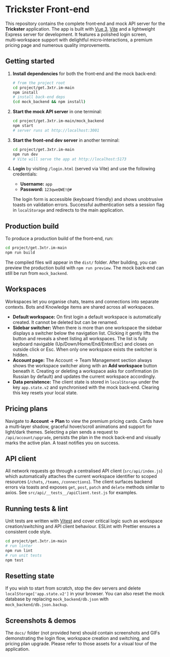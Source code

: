 # Trickster Front‑end

This repository contains the complete front‑end and mock API server for the **Trickster** application.  The app is built with [Vue 3](https://vuejs.org/), [Vite](https://vitejs.dev/) and a lightweight Express server for development.  It features a polished login screen, multi‑workspace support with delightful micro‑interactions, a premium pricing page and numerous quality improvements.

## Getting started

1. **Install dependencies** for both the front‑end and the mock back‑end:

   ```bash
   # from the project root
   cd project/get.3xtr.im-main
   npm install
   # install back‑end deps
   (cd mock_backend && npm install)
   ```

2. **Start the mock API server** in one terminal:

   ```bash
   cd project/get.3xtr.im-main/mock_backend
   npm start
   # server runs at http://localhost:3001
   ```

3. **Start the front‑end dev server** in another terminal:

   ```bash
   cd project/get.3xtr.im-main
   npm run dev
   # Vite will serve the app at http://localhost:5173
   ```

4. **Login** by visiting `/login.html` (served via Vite) and use the following credentials:

   - **Username:** `app`
   - **Password:** `123qweQWE!@#`

   The login form is accessible (keyboard friendly) and shows unobtrusive toasts on validation errors.  Successful authentication sets a session flag in `localStorage` and redirects to the main application.

## Production build

To produce a production build of the front‑end, run:

```bash
cd project/get.3xtr.im-main
npm run build
```

The compiled files will appear in the `dist/` folder.  After building, you can preview the production build with `npm run preview`.  The mock back‑end can still be run from `mock_backend`.

## Workspaces

Workspaces let you organise chats, teams and connections into separate contexts.  Bots and Knowledge items are shared across all workspaces.

- **Default workspace:** On first login a default workspace is automatically created.  It cannot be deleted but can be renamed.
- **Sidebar switcher:** When there is more than one workspace the sidebar displays a switcher below the navigation list.  Clicking it gently lifts the button and reveals a sheet listing all workspaces.  The list is fully keyboard navigable (Up/Down/Home/End/Enter/Esc) and closes on outside click or Esc.  When only one workspace exists the switcher is hidden.
- **Account page:** The Account → Team Management section always shows the workspace switcher along with an **Add workspace** button beneath it.  Creating or deleting a workspace asks for confirmation (in Russian by default) and updates the current workspace accordingly.
- **Data persistence:** The client state is stored in `localStorage` under the key `app.state.v2` and synchronised with the mock back‑end.  Clearing this key resets your local state.

## Pricing plans

Navigate to **Account → Plan** to view the premium pricing cards.  Cards have a multi‑layer shadow, graceful hover/scroll animations and support for light/dark themes.  Selecting a plan sends a request to `/api/account/upgrade`, persists the plan in the mock back‑end and visually marks the active plan.  A toast notifies you on success.

## API client

All network requests go through a centralised API client (`src/api/index.js`) which automatically attaches the current workspace identifier to scoped resources (`/chats`, `/teams`, `/connections`).  The client surfaces backend errors via toasts and exposes `get`, `post`, `patch` and `delete` methods similar to axios.  See `src/api/__tests__/apiClient.test.js` for examples.

## Running tests & lint

Unit tests are written with [Vitest](https://vitest.dev/) and cover critical logic such as workspace creation/switching and API client behaviour.  ESLint with Prettier ensures a consistent code style.

```bash
cd project/get.3xtr.im-main
# run linter
npm run lint
# run unit tests
npm test
```

## Resetting state

If you wish to start from scratch, stop the dev servers and delete `localStorage['app.state.v2']` in your browser.  You can also reset the mock database by replacing `mock_backend/db.json` with `mock_backend/db.json.backup`.

## Screenshots & demos

The `docs/` folder (not provided here) should contain screenshots and GIFs demonstrating the login flow, workspace creation and switching, and pricing plan upgrade.  Please refer to those assets for a visual tour of the application.
